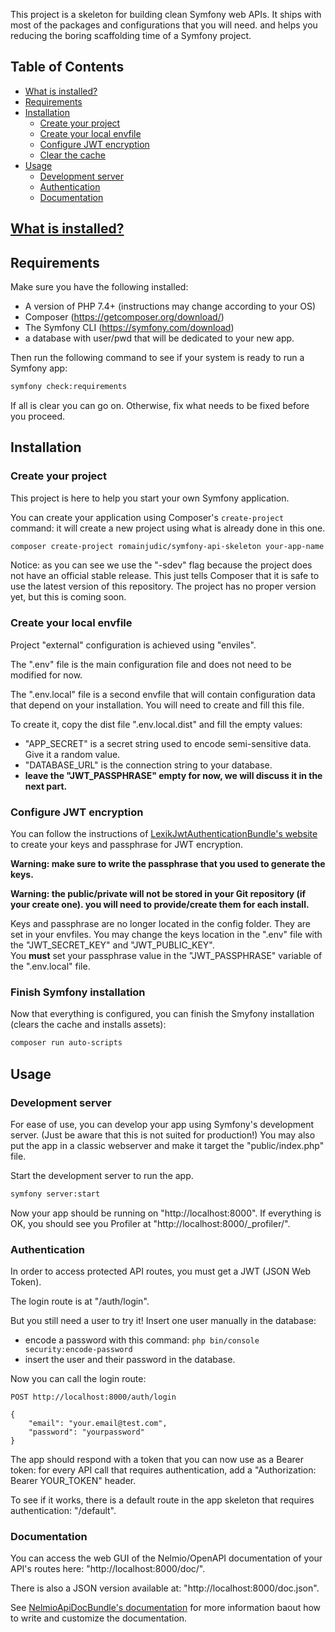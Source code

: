 This project is a skeleton for building clean Symfony web APIs. It ships with most of the packages and configurations that you will need.
and helps you reducing the boring scaffolding time of a Symfony project.

## Table of Contents

- [What is installed?](https://github.com/romainjudic/symfony-api-skeleton/tree/master/skel/doc/what_is_installed.md)
- [Requirements](#requirements)
- [Installation](#installation)
    - [Create your project](#create-your-project)
    - [Create your local envfile](#create-your-local-envfile)
    - [Configure JWT encryption](#configure-jwt-encryption)
    - [Clear the cache](#clear-the-cache)
- [Usage](#usage)
    - [Development server](#development-server)
    - [Authentication](#authentication)
    - [Documentation](#documentation)

## [What is installed?](https://github.com/romainjudic/symfony-api-skeleton/tree/master/skel/doc/what_is_installed.md)

## Requirements

Make sure you have the following installed:
- A version of PHP 7.4+ (instructions may change according to your OS)
- Composer (https://getcomposer.org/download/)
- The Symfony CLI (https://symfony.com/download)
- a database with user/pwd that will be dedicated to your new app.

Then run the following command to see if your system is ready to run a Symfony app:
```bash
symfony check:requirements
```

If all is clear you can go on. Otherwise, fix what needs to be fixed before you proceed.


## Installation

### Create your project

This project is here to help you start your own Symfony application.

You can create your application using Composer's `create-project` command: it will create a new project using what is already done in this one.

```bash
composer create-project romainjudic/symfony-api-skeleton your-app-name -sdev
```

Notice: as you can see we use the "-sdev" flag because the project does not have an official stable release. This just tells Composer that it is safe to use the latest version of this repository. The project has no proper version yet, but this is coming soon.


### Create your local envfile

Project "external" configuration is achieved using "enviles".

The ".env" file is the main configuration file and does not need to be modified for now.

The ".env.local" file is a second envfile that will contain configuration data that depend on your installation.
You will need to create and fill this file.

To create it, copy the dist file ".env.local.dist" and fill the empty values:
- "APP_SECRET" is a secret string used to encode semi-sensitive data. Give it a random value.
- "DATABASE_URL" is the connection string to your database.
- **leave the "JWT_PASSPHRASE" empty for now, we will discuss it in the next part.**


### Configure JWT encryption

You can follow the instructions of [LexikJwtAuthenticationBundle's website](https://github.com/lexik/LexikJWTAuthenticationBundle/blob/master/Resources/doc/index.md) to create your keys and passphrase for JWT encryption.


**Warning: make sure to write the passphrase that you used to generate the keys.**

**Warning: the public/private will not be stored in your Git repository (if your create one). you will need to provide/create them for each install.**

Keys and passphrase are no longer located in the config folder. They are set in your envfiles.
You may change the keys location in the ".env" file with the "JWT_SECRET_KEY" and "JWT_PUBLIC_KEY".<br/>
You **must** set your passphrase value in the "JWT_PASSPHRASE" variable of the ".env.local" file.


### Finish Symfony installation

Now that everything is configured, you can finish the Smyfony installation (clears the cache and installs assets):
```bash
composer run auto-scripts
```


## Usage

### Development server

For ease of use, you can develop your app using Symfony's development server. (Just be aware that this is not suited for production!)
You may also put the app in a classic webserver and make it target the "public/index.php" file.

Start the development server to run the app.
```bash
symfony server:start
```

Now your app should be running on "http://localhost:8000".
If everything is OK, you should see you Profiler at "http://localhost:8000/_profiler/".


### Authentication

In order to access protected API routes, you must get a JWT (JSON Web Token).

The login route is at "/auth/login".

But you still need a user to try it!
Insert one user manually in the database:
- encode a password with this command: `php bin/console security:encode-password`
- insert the user and their password in the database.

Now you can call the login route:
```
POST http://localhost:8000/auth/login

{
    "email": "your.email@test.com",
    "password": "yourpassword"
}
```

The app should respond with a token that you can now use as a Bearer token: for every API call that requires authentication, add a "Authorization: Bearer YOUR_TOKEN" header.

To see if it works, there is a default route in the app skeleton that requires authentication: "/default".


### Documentation

You can access the web GUI of the Nelmio/OpenAPI documentation of your API's routes here: "http://localhost:8000/doc/".

There is also a JSON version available at: "http://localhost:8000/doc.json".

See [NelmioApiDocBundle's documentation](https://symfony.com/doc/current/bundles/NelmioApiDocBundle/index.html) for more information baout how to write and customize the documentation.
